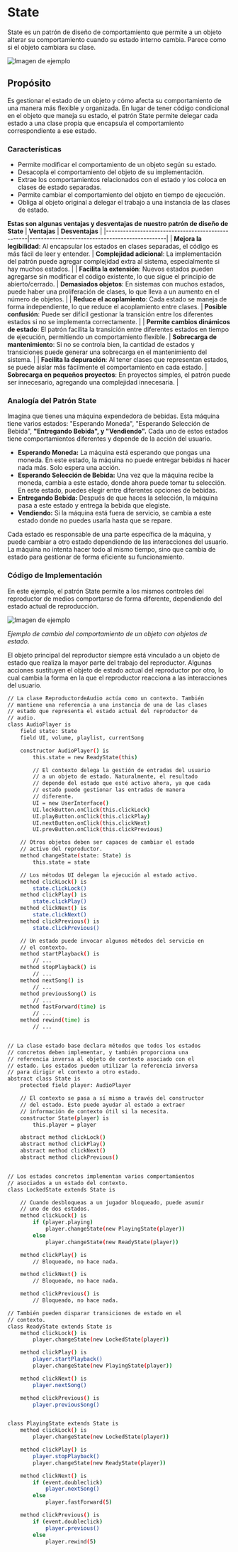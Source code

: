 # State 
State es un patrón de diseño de comportamiento que permite a un objeto alterar su comportamiento cuando su estado interno cambia. Parece como si el objeto cambiara su clase. 

![Imagen de ejemplo](https://refactoring.guru/images/patterns/content/state/state-es.png?id=03f2a3a86f4b58cc21b4c8c152d6c0ec)

## Propósito
Es gestionar el estado de un objeto y cómo afecta su comportamiento de una manera más flexible y organizada. En lugar de tener código condicional en el objeto que maneja su estado, el patrón State permite delegar cada estado a una clase propia que encapsula el comportamiento correspondiente a ese estado.

### Características
  - Permite modificar el comportamiento de un objeto según su estado.
  - Desacopla el comportamiento del objeto de su implementación.
  - Extrae los comportamientos relacionados con el estado y los coloca en clases de estado separadas.
  - Permite cambiar el comportamiento del objeto en tiempo de ejecución.
  - Obliga al objeto original a delegar el trabajo a una instancia de las clases de estado. 

**Estas son algunas ventajas y desventajas de nuestro patrón de diseño de State**
| **Ventajas**                                      | **Desventajas**                                 |
|--------------------------------------------------|------------------------------------------------|
| **Mejora la legibilidad**: Al encapsular los estados en clases separadas, el código es más fácil de leer y entender. | **Complejidad adicional**: La implementación del patrón puede agregar complejidad extra al sistema, especialmente si hay muchos estados. |
| **Facilita la extensión**: Nuevos estados pueden agregarse sin modificar el código existente, lo que sigue el principio de abierto/cerrado. | **Demasiados objetos**: En sistemas con muchos estados, puede haber una proliferación de clases, lo que lleva a un aumento en el número de objetos. |
| **Reduce el acoplamiento**: Cada estado se maneja de forma independiente, lo que reduce el acoplamiento entre clases. | **Posible confusión**: Puede ser difícil gestionar la transición entre los diferentes estados si no se implementa correctamente. |
| **Permite cambios dinámicos de estado**: El patrón facilita la transición entre diferentes estados en tiempo de ejecución, permitiendo un comportamiento flexible. | **Sobrecarga de mantenimiento**: Si no se controla bien, la cantidad de estados y transiciones puede generar una sobrecarga en el mantenimiento del sistema. |
| **Facilita la depuración**: Al tener clases que representan estados, se puede aislar más fácilmente el comportamiento en cada estado. | **Sobrecarga en pequeños proyectos**: En proyectos simples, el patrón puede ser innecesario, agregando una complejidad innecesaria. |

### Analogía del Patrón State
Imagina que tienes una máquina expendedora de bebidas. Esta máquina tiene varios estados: "Esperando Moneda", "Esperando Selección de Bebida", **"Entregando Bebida", y "Vendiendo".** Cada uno de estos estados tiene comportamientos diferentes y depende de la acción del usuario.

- **Esperando Moneda:** La máquina está esperando que pongas una moneda. En este estado, la máquina no puede entregar bebidas ni hacer nada más. Solo espera una acción.
- **Esperando Selección de Bebida:** Una vez que la máquina recibe la moneda, cambia a este estado, donde ahora puede tomar tu selección. En este estado, puedes elegir entre diferentes opciones de bebidas.
- **Entregando Bebida:** Después de que haces la selección, la máquina pasa a este estado y entrega la bebida que elegiste.
- **Vendiendo:** Si la máquina está fuera de servicio, se cambia a este estado donde no puedes usarla hasta que se repare.

Cada estado es responsable de una parte específica de la máquina, y puede cambiar a otro estado dependiendo de las interacciones del usuario. La máquina no intenta hacer todo al mismo tiempo, sino que cambia de estado para gestionar de forma eficiente su funcionamiento.

### Código de Implementación 
En este ejemplo, el patrón State permite a los mismos controles del reproductor de medios comportarse de forma diferente, dependiendo del estado actual de reproducción.

![Imagen de ejemplo](https://refactoring.guru/images/patterns/diagrams/state/example.png?id=1ffdb109b3ebb85d223b9d1651d2034c)

_Ejemplo de cambio del comportamiento de un objeto con objetos de estado._

El objeto principal del reproductor siempre está vinculado a un objeto de estado que realiza la mayor parte del trabajo del reproductor. Algunas acciones sustituyen el objeto de estado actual del reproductor por otro, lo cual cambia la forma en la que el reproductor reacciona a las interacciones del usuario.


```bash
// La clase ReproductordeAudio actúa como un contexto. También
// mantiene una referencia a una instancia de una de las clases
// estado que representa el estado actual del reproductor de
// audio.
class AudioPlayer is
    field state: State
    field UI, volume, playlist, currentSong

    constructor AudioPlayer() is
        this.state = new ReadyState(this)

        // El contexto delega la gestión de entradas del usuario
        // a un objeto de estado. Naturalmente, el resultado
        // depende del estado que esté activo ahora, ya que cada
        // estado puede gestionar las entradas de manera
        // diferente.
        UI = new UserInterface()
        UI.lockButton.onClick(this.clickLock)
        UI.playButton.onClick(this.clickPlay)
        UI.nextButton.onClick(this.clickNext)
        UI.prevButton.onClick(this.clickPrevious)

    // Otros objetos deben ser capaces de cambiar el estado
    // activo del reproductor.
    method changeState(state: State) is
        this.state = state

    // Los métodos UI delegan la ejecución al estado activo.
    method clickLock() is
        state.clickLock()
    method clickPlay() is
        state.clickPlay()
    method clickNext() is
        state.clickNext()
    method clickPrevious() is
        state.clickPrevious()

    // Un estado puede invocar algunos métodos del servicio en
    // el contexto.
    method startPlayback() is
        // ...
    method stopPlayback() is
        // ...
    method nextSong() is
        // ...
    method previousSong() is
        // ...
    method fastForward(time) is
        // ...
    method rewind(time) is
        // ...


// La clase estado base declara métodos que todos los estados
// concretos deben implementar, y también proporciona una
// referencia inversa al objeto de contexto asociado con el
// estado. Los estados pueden utilizar la referencia inversa
// para dirigir el contexto a otro estado.
abstract class State is
    protected field player: AudioPlayer

    // El contexto se pasa a sí mismo a través del constructor
    // del estado. Esto puede ayudar al estado a extraer
    // información de contexto útil si la necesita.
    constructor State(player) is
        this.player = player

    abstract method clickLock()
    abstract method clickPlay()
    abstract method clickNext()
    abstract method clickPrevious()


// Los estados concretos implementan varios comportamientos
// asociados a un estado del contexto.
class LockedState extends State is

    // Cuando desbloqueas a un jugador bloqueado, puede asumir
    // uno de dos estados.
    method clickLock() is
        if (player.playing)
            player.changeState(new PlayingState(player))
        else
            player.changeState(new ReadyState(player))

    method clickPlay() is
        // Bloqueado, no hace nada.

    method clickNext() is
        // Bloqueado, no hace nada.

    method clickPrevious() is
        // Bloqueado, no hace nada.

// También pueden disparar transiciones de estado en el
// contexto.
class ReadyState extends State is
    method clickLock() is
        player.changeState(new LockedState(player))

    method clickPlay() is
        player.startPlayback()
        player.changeState(new PlayingState(player))

    method clickNext() is
        player.nextSong()

    method clickPrevious() is
        player.previousSong()


class PlayingState extends State is
    method clickLock() is
        player.changeState(new LockedState(player))

    method clickPlay() is
        player.stopPlayback()
        player.changeState(new ReadyState(player))

    method clickNext() is
        if (event.doubleclick)
            player.nextSong()
        else
            player.fastForward(5)

    method clickPrevious() is
        if (event.doubleclick)
            player.previous()
        else
            player.rewind(5)
```


